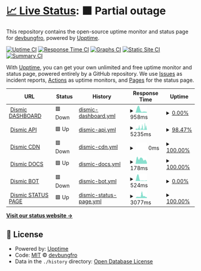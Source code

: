 # [📈 Live Status](https://demo.upptime.js.org): <!--live status--> **🟧 Partial outage**

This repository contains the open-source uptime monitor and status page for [devbungfro](https://demo.upptime.js.org), powered by [Upptime](https://github.com/upptime/upptime).

[![Uptime CI](https://github.com/devbungfro/dismicstatus/workflows/Uptime%20CI/badge.svg)](https://github.com/devbungfro/dismicstatus/actions?query=workflow%3A%22Uptime+CI%22)
[![Response Time CI](https://github.com/devbungfro/dismicstatus/workflows/Response%20Time%20CI/badge.svg)](https://github.com/devbungfro/dismicstatus/actions?query=workflow%3A%22Response+Time+CI%22)
[![Graphs CI](https://github.com/devbungfro/dismicstatus/workflows/Graphs%20CI/badge.svg)](https://github.com/devbungfro/dismicstatus/actions?query=workflow%3A%22Graphs+CI%22)
[![Static Site CI](https://github.com/devbungfro/dismicstatus/workflows/Static%20Site%20CI/badge.svg)](https://github.com/devbungfro/dismicstatus/actions?query=workflow%3A%22Static+Site+CI%22)
[![Summary CI](https://github.com/devbungfro/dismicstatus/workflows/Summary%20CI/badge.svg)](https://github.com/devbungfro/dismicstatus/actions?query=workflow%3A%22Summary+CI%22)

With [Upptime](https://upptime.js.org), you can get your own unlimited and free uptime monitor and status page, powered entirely by a GitHub repository. We use [Issues](https://github.com/devbungfro/dismicstatus/issues) as incident reports, [Actions](https://github.com/devbungfro/dismicstatus/actions) as uptime monitors, and [Pages](https://demo.upptime.js.org) for the status page.

<!--start: status pages-->
<!-- This summary is generated by Upptime (https://github.com/upptime/upptime) -->
<!-- Do not edit this manually, your changes will be overwritten -->
<!-- prettier-ignore -->
| URL | Status | History | Response Time | Uptime |
| --- | ------ | ------- | ------------- | ------ |
| <img alt="" src="https://favicons.githubusercontent.com/www.dismic.org" height="13"> [Dismic DASHBOARD](https://www.dismic.org) | 🟥 Down | [dismic-dashboard.yml](https://github.com/DevBungfro/dismicstatus/commits/HEAD/history/dismic-dashboard.yml) | <details><summary><img alt="Response time graph" src="./graphs/dismic-dashboard/response-time-week.png" height="20"> 958ms</summary><br><a href="https://devbungfro.github.io/dismicstatus//history/dismic-dashboard"><img alt="Response time 2744" src="https://img.shields.io/endpoint?url=https%3A%2F%2Fraw.githubusercontent.com%2FDevBungfro%2Fdismicstatus%2FHEAD%2Fapi%2Fdismic-dashboard%2Fresponse-time.json"></a><br><a href="https://devbungfro.github.io/dismicstatus//history/dismic-dashboard"><img alt="24-hour response time 0" src="https://img.shields.io/endpoint?url=https%3A%2F%2Fraw.githubusercontent.com%2FDevBungfro%2Fdismicstatus%2FHEAD%2Fapi%2Fdismic-dashboard%2Fresponse-time-day.json"></a><br><a href="https://devbungfro.github.io/dismicstatus//history/dismic-dashboard"><img alt="7-day response time 958" src="https://img.shields.io/endpoint?url=https%3A%2F%2Fraw.githubusercontent.com%2FDevBungfro%2Fdismicstatus%2FHEAD%2Fapi%2Fdismic-dashboard%2Fresponse-time-week.json"></a><br><a href="https://devbungfro.github.io/dismicstatus//history/dismic-dashboard"><img alt="30-day response time 589" src="https://img.shields.io/endpoint?url=https%3A%2F%2Fraw.githubusercontent.com%2FDevBungfro%2Fdismicstatus%2FHEAD%2Fapi%2Fdismic-dashboard%2Fresponse-time-month.json"></a><br><a href="https://devbungfro.github.io/dismicstatus//history/dismic-dashboard"><img alt="1-year response time 2744" src="https://img.shields.io/endpoint?url=https%3A%2F%2Fraw.githubusercontent.com%2FDevBungfro%2Fdismicstatus%2FHEAD%2Fapi%2Fdismic-dashboard%2Fresponse-time-year.json"></a></details> | <details><summary><a href="https://devbungfro.github.io/dismicstatus//history/dismic-dashboard">0.00%</a></summary><a href="https://devbungfro.github.io/dismicstatus//history/dismic-dashboard"><img alt="All-time uptime 76.12%" src="https://img.shields.io/endpoint?url=https%3A%2F%2Fraw.githubusercontent.com%2FDevBungfro%2Fdismicstatus%2FHEAD%2Fapi%2Fdismic-dashboard%2Fuptime.json"></a><br><a href="https://devbungfro.github.io/dismicstatus//history/dismic-dashboard"><img alt="24-hour uptime 0.00%" src="https://img.shields.io/endpoint?url=https%3A%2F%2Fraw.githubusercontent.com%2FDevBungfro%2Fdismicstatus%2FHEAD%2Fapi%2Fdismic-dashboard%2Fuptime-day.json"></a><br><a href="https://devbungfro.github.io/dismicstatus//history/dismic-dashboard"><img alt="7-day uptime 0.00%" src="https://img.shields.io/endpoint?url=https%3A%2F%2Fraw.githubusercontent.com%2FDevBungfro%2Fdismicstatus%2FHEAD%2Fapi%2Fdismic-dashboard%2Fuptime-week.json"></a><br><a href="https://devbungfro.github.io/dismicstatus//history/dismic-dashboard"><img alt="30-day uptime 0.00%" src="https://img.shields.io/endpoint?url=https%3A%2F%2Fraw.githubusercontent.com%2FDevBungfro%2Fdismicstatus%2FHEAD%2Fapi%2Fdismic-dashboard%2Fuptime-month.json"></a><br><a href="https://devbungfro.github.io/dismicstatus//history/dismic-dashboard"><img alt="1-year uptime 76.12%" src="https://img.shields.io/endpoint?url=https%3A%2F%2Fraw.githubusercontent.com%2FDevBungfro%2Fdismicstatus%2FHEAD%2Fapi%2Fdismic-dashboard%2Fuptime-year.json"></a></details>
| <img alt="" src="https://favicons.githubusercontent.com/apiremake.dismic.org" height="13"> [Dismic API](https://apiremake.dismic.org) | 🟩 Up | [dismic-api.yml](https://github.com/DevBungfro/dismicstatus/commits/HEAD/history/dismic-api.yml) | <details><summary><img alt="Response time graph" src="./graphs/dismic-api/response-time-week.png" height="20"> 5235ms</summary><br><a href="https://devbungfro.github.io/dismicstatus//history/dismic-api"><img alt="Response time 2711" src="https://img.shields.io/endpoint?url=https%3A%2F%2Fraw.githubusercontent.com%2FDevBungfro%2Fdismicstatus%2FHEAD%2Fapi%2Fdismic-api%2Fresponse-time.json"></a><br><a href="https://devbungfro.github.io/dismicstatus//history/dismic-api"><img alt="24-hour response time 3077" src="https://img.shields.io/endpoint?url=https%3A%2F%2Fraw.githubusercontent.com%2FDevBungfro%2Fdismicstatus%2FHEAD%2Fapi%2Fdismic-api%2Fresponse-time-day.json"></a><br><a href="https://devbungfro.github.io/dismicstatus//history/dismic-api"><img alt="7-day response time 5235" src="https://img.shields.io/endpoint?url=https%3A%2F%2Fraw.githubusercontent.com%2FDevBungfro%2Fdismicstatus%2FHEAD%2Fapi%2Fdismic-api%2Fresponse-time-week.json"></a><br><a href="https://devbungfro.github.io/dismicstatus//history/dismic-api"><img alt="30-day response time 4067" src="https://img.shields.io/endpoint?url=https%3A%2F%2Fraw.githubusercontent.com%2FDevBungfro%2Fdismicstatus%2FHEAD%2Fapi%2Fdismic-api%2Fresponse-time-month.json"></a><br><a href="https://devbungfro.github.io/dismicstatus//history/dismic-api"><img alt="1-year response time 2711" src="https://img.shields.io/endpoint?url=https%3A%2F%2Fraw.githubusercontent.com%2FDevBungfro%2Fdismicstatus%2FHEAD%2Fapi%2Fdismic-api%2Fresponse-time-year.json"></a></details> | <details><summary><a href="https://devbungfro.github.io/dismicstatus//history/dismic-api">98.47%</a></summary><a href="https://devbungfro.github.io/dismicstatus//history/dismic-api"><img alt="All-time uptime 99.00%" src="https://img.shields.io/endpoint?url=https%3A%2F%2Fraw.githubusercontent.com%2FDevBungfro%2Fdismicstatus%2FHEAD%2Fapi%2Fdismic-api%2Fuptime.json"></a><br><a href="https://devbungfro.github.io/dismicstatus//history/dismic-api"><img alt="24-hour uptime 98.62%" src="https://img.shields.io/endpoint?url=https%3A%2F%2Fraw.githubusercontent.com%2FDevBungfro%2Fdismicstatus%2FHEAD%2Fapi%2Fdismic-api%2Fuptime-day.json"></a><br><a href="https://devbungfro.github.io/dismicstatus//history/dismic-api"><img alt="7-day uptime 98.47%" src="https://img.shields.io/endpoint?url=https%3A%2F%2Fraw.githubusercontent.com%2FDevBungfro%2Fdismicstatus%2FHEAD%2Fapi%2Fdismic-api%2Fuptime-week.json"></a><br><a href="https://devbungfro.github.io/dismicstatus//history/dismic-api"><img alt="30-day uptime 98.98%" src="https://img.shields.io/endpoint?url=https%3A%2F%2Fraw.githubusercontent.com%2FDevBungfro%2Fdismicstatus%2FHEAD%2Fapi%2Fdismic-api%2Fuptime-month.json"></a><br><a href="https://devbungfro.github.io/dismicstatus//history/dismic-api"><img alt="1-year uptime 99.00%" src="https://img.shields.io/endpoint?url=https%3A%2F%2Fraw.githubusercontent.com%2FDevBungfro%2Fdismicstatus%2FHEAD%2Fapi%2Fdismic-api%2Fuptime-year.json"></a></details>
| <img alt="" src="https://favicons.githubusercontent.com/cdn.dismic.org" height="13"> [Dismic CDN](https://cdn.dismic.org) | 🟥 Down | [dismic-cdn.yml](https://github.com/DevBungfro/dismicstatus/commits/HEAD/history/dismic-cdn.yml) | <details><summary><img alt="Response time graph" src="./graphs/dismic-cdn/response-time-week.png" height="20"> 0ms</summary><br><a href="https://devbungfro.github.io/dismicstatus//history/dismic-cdn"><img alt="Response time 838" src="https://img.shields.io/endpoint?url=https%3A%2F%2Fraw.githubusercontent.com%2FDevBungfro%2Fdismicstatus%2FHEAD%2Fapi%2Fdismic-cdn%2Fresponse-time.json"></a><br><a href="https://devbungfro.github.io/dismicstatus//history/dismic-cdn"><img alt="24-hour response time 0" src="https://img.shields.io/endpoint?url=https%3A%2F%2Fraw.githubusercontent.com%2FDevBungfro%2Fdismicstatus%2FHEAD%2Fapi%2Fdismic-cdn%2Fresponse-time-day.json"></a><br><a href="https://devbungfro.github.io/dismicstatus//history/dismic-cdn"><img alt="7-day response time 0" src="https://img.shields.io/endpoint?url=https%3A%2F%2Fraw.githubusercontent.com%2FDevBungfro%2Fdismicstatus%2FHEAD%2Fapi%2Fdismic-cdn%2Fresponse-time-week.json"></a><br><a href="https://devbungfro.github.io/dismicstatus//history/dismic-cdn"><img alt="30-day response time 0" src="https://img.shields.io/endpoint?url=https%3A%2F%2Fraw.githubusercontent.com%2FDevBungfro%2Fdismicstatus%2FHEAD%2Fapi%2Fdismic-cdn%2Fresponse-time-month.json"></a><br><a href="https://devbungfro.github.io/dismicstatus//history/dismic-cdn"><img alt="1-year response time 838" src="https://img.shields.io/endpoint?url=https%3A%2F%2Fraw.githubusercontent.com%2FDevBungfro%2Fdismicstatus%2FHEAD%2Fapi%2Fdismic-cdn%2Fresponse-time-year.json"></a></details> | <details><summary><a href="https://devbungfro.github.io/dismicstatus//history/dismic-cdn">100.00%</a></summary><a href="https://devbungfro.github.io/dismicstatus//history/dismic-cdn"><img alt="All-time uptime 97.24%" src="https://img.shields.io/endpoint?url=https%3A%2F%2Fraw.githubusercontent.com%2FDevBungfro%2Fdismicstatus%2FHEAD%2Fapi%2Fdismic-cdn%2Fuptime.json"></a><br><a href="https://devbungfro.github.io/dismicstatus//history/dismic-cdn"><img alt="24-hour uptime 100.00%" src="https://img.shields.io/endpoint?url=https%3A%2F%2Fraw.githubusercontent.com%2FDevBungfro%2Fdismicstatus%2FHEAD%2Fapi%2Fdismic-cdn%2Fuptime-day.json"></a><br><a href="https://devbungfro.github.io/dismicstatus//history/dismic-cdn"><img alt="7-day uptime 100.00%" src="https://img.shields.io/endpoint?url=https%3A%2F%2Fraw.githubusercontent.com%2FDevBungfro%2Fdismicstatus%2FHEAD%2Fapi%2Fdismic-cdn%2Fuptime-week.json"></a><br><a href="https://devbungfro.github.io/dismicstatus//history/dismic-cdn"><img alt="30-day uptime 100.00%" src="https://img.shields.io/endpoint?url=https%3A%2F%2Fraw.githubusercontent.com%2FDevBungfro%2Fdismicstatus%2FHEAD%2Fapi%2Fdismic-cdn%2Fuptime-month.json"></a><br><a href="https://devbungfro.github.io/dismicstatus//history/dismic-cdn"><img alt="1-year uptime 97.24%" src="https://img.shields.io/endpoint?url=https%3A%2F%2Fraw.githubusercontent.com%2FDevBungfro%2Fdismicstatus%2FHEAD%2Fapi%2Fdismic-cdn%2Fuptime-year.json"></a></details>
| <img alt="" src="https://favicons.githubusercontent.com/docs.dismic.org" height="13"> [Dismic DOCS](https://docs.dismic.org) | 🟩 Up | [dismic-docs.yml](https://github.com/DevBungfro/dismicstatus/commits/HEAD/history/dismic-docs.yml) | <details><summary><img alt="Response time graph" src="./graphs/dismic-docs/response-time-week.png" height="20"> 178ms</summary><br><a href="https://devbungfro.github.io/dismicstatus//history/dismic-docs"><img alt="Response time 261" src="https://img.shields.io/endpoint?url=https%3A%2F%2Fraw.githubusercontent.com%2FDevBungfro%2Fdismicstatus%2FHEAD%2Fapi%2Fdismic-docs%2Fresponse-time.json"></a><br><a href="https://devbungfro.github.io/dismicstatus//history/dismic-docs"><img alt="24-hour response time 55" src="https://img.shields.io/endpoint?url=https%3A%2F%2Fraw.githubusercontent.com%2FDevBungfro%2Fdismicstatus%2FHEAD%2Fapi%2Fdismic-docs%2Fresponse-time-day.json"></a><br><a href="https://devbungfro.github.io/dismicstatus//history/dismic-docs"><img alt="7-day response time 178" src="https://img.shields.io/endpoint?url=https%3A%2F%2Fraw.githubusercontent.com%2FDevBungfro%2Fdismicstatus%2FHEAD%2Fapi%2Fdismic-docs%2Fresponse-time-week.json"></a><br><a href="https://devbungfro.github.io/dismicstatus//history/dismic-docs"><img alt="30-day response time 262" src="https://img.shields.io/endpoint?url=https%3A%2F%2Fraw.githubusercontent.com%2FDevBungfro%2Fdismicstatus%2FHEAD%2Fapi%2Fdismic-docs%2Fresponse-time-month.json"></a><br><a href="https://devbungfro.github.io/dismicstatus//history/dismic-docs"><img alt="1-year response time 261" src="https://img.shields.io/endpoint?url=https%3A%2F%2Fraw.githubusercontent.com%2FDevBungfro%2Fdismicstatus%2FHEAD%2Fapi%2Fdismic-docs%2Fresponse-time-year.json"></a></details> | <details><summary><a href="https://devbungfro.github.io/dismicstatus//history/dismic-docs">100.00%</a></summary><a href="https://devbungfro.github.io/dismicstatus//history/dismic-docs"><img alt="All-time uptime 99.76%" src="https://img.shields.io/endpoint?url=https%3A%2F%2Fraw.githubusercontent.com%2FDevBungfro%2Fdismicstatus%2FHEAD%2Fapi%2Fdismic-docs%2Fuptime.json"></a><br><a href="https://devbungfro.github.io/dismicstatus//history/dismic-docs"><img alt="24-hour uptime 100.00%" src="https://img.shields.io/endpoint?url=https%3A%2F%2Fraw.githubusercontent.com%2FDevBungfro%2Fdismicstatus%2FHEAD%2Fapi%2Fdismic-docs%2Fuptime-day.json"></a><br><a href="https://devbungfro.github.io/dismicstatus//history/dismic-docs"><img alt="7-day uptime 100.00%" src="https://img.shields.io/endpoint?url=https%3A%2F%2Fraw.githubusercontent.com%2FDevBungfro%2Fdismicstatus%2FHEAD%2Fapi%2Fdismic-docs%2Fuptime-week.json"></a><br><a href="https://devbungfro.github.io/dismicstatus//history/dismic-docs"><img alt="30-day uptime 100.00%" src="https://img.shields.io/endpoint?url=https%3A%2F%2Fraw.githubusercontent.com%2FDevBungfro%2Fdismicstatus%2FHEAD%2Fapi%2Fdismic-docs%2Fuptime-month.json"></a><br><a href="https://devbungfro.github.io/dismicstatus//history/dismic-docs"><img alt="1-year uptime 99.76%" src="https://img.shields.io/endpoint?url=https%3A%2F%2Fraw.githubusercontent.com%2FDevBungfro%2Fdismicstatus%2FHEAD%2Fapi%2Fdismic-docs%2Fuptime-year.json"></a></details>
| <img alt="" src="https://favicons.githubusercontent.com/www.dismic.org" height="13"> [Dismic BOT](https://www.dismic.org/botping) | 🟥 Down | [dismic-bot.yml](https://github.com/DevBungfro/dismicstatus/commits/HEAD/history/dismic-bot.yml) | <details><summary><img alt="Response time graph" src="./graphs/dismic-bot/response-time-week.png" height="20"> 524ms</summary><br><a href="https://devbungfro.github.io/dismicstatus//history/dismic-bot"><img alt="Response time 899" src="https://img.shields.io/endpoint?url=https%3A%2F%2Fraw.githubusercontent.com%2FDevBungfro%2Fdismicstatus%2FHEAD%2Fapi%2Fdismic-bot%2Fresponse-time.json"></a><br><a href="https://devbungfro.github.io/dismicstatus//history/dismic-bot"><img alt="24-hour response time 0" src="https://img.shields.io/endpoint?url=https%3A%2F%2Fraw.githubusercontent.com%2FDevBungfro%2Fdismicstatus%2FHEAD%2Fapi%2Fdismic-bot%2Fresponse-time-day.json"></a><br><a href="https://devbungfro.github.io/dismicstatus//history/dismic-bot"><img alt="7-day response time 524" src="https://img.shields.io/endpoint?url=https%3A%2F%2Fraw.githubusercontent.com%2FDevBungfro%2Fdismicstatus%2FHEAD%2Fapi%2Fdismic-bot%2Fresponse-time-week.json"></a><br><a href="https://devbungfro.github.io/dismicstatus//history/dismic-bot"><img alt="30-day response time 508" src="https://img.shields.io/endpoint?url=https%3A%2F%2Fraw.githubusercontent.com%2FDevBungfro%2Fdismicstatus%2FHEAD%2Fapi%2Fdismic-bot%2Fresponse-time-month.json"></a><br><a href="https://devbungfro.github.io/dismicstatus//history/dismic-bot"><img alt="1-year response time 899" src="https://img.shields.io/endpoint?url=https%3A%2F%2Fraw.githubusercontent.com%2FDevBungfro%2Fdismicstatus%2FHEAD%2Fapi%2Fdismic-bot%2Fresponse-time-year.json"></a></details> | <details><summary><a href="https://devbungfro.github.io/dismicstatus//history/dismic-bot">0.00%</a></summary><a href="https://devbungfro.github.io/dismicstatus//history/dismic-bot"><img alt="All-time uptime 75.48%" src="https://img.shields.io/endpoint?url=https%3A%2F%2Fraw.githubusercontent.com%2FDevBungfro%2Fdismicstatus%2FHEAD%2Fapi%2Fdismic-bot%2Fuptime.json"></a><br><a href="https://devbungfro.github.io/dismicstatus//history/dismic-bot"><img alt="24-hour uptime 0.00%" src="https://img.shields.io/endpoint?url=https%3A%2F%2Fraw.githubusercontent.com%2FDevBungfro%2Fdismicstatus%2FHEAD%2Fapi%2Fdismic-bot%2Fuptime-day.json"></a><br><a href="https://devbungfro.github.io/dismicstatus//history/dismic-bot"><img alt="7-day uptime 0.00%" src="https://img.shields.io/endpoint?url=https%3A%2F%2Fraw.githubusercontent.com%2FDevBungfro%2Fdismicstatus%2FHEAD%2Fapi%2Fdismic-bot%2Fuptime-week.json"></a><br><a href="https://devbungfro.github.io/dismicstatus//history/dismic-bot"><img alt="30-day uptime 0.00%" src="https://img.shields.io/endpoint?url=https%3A%2F%2Fraw.githubusercontent.com%2FDevBungfro%2Fdismicstatus%2FHEAD%2Fapi%2Fdismic-bot%2Fuptime-month.json"></a><br><a href="https://devbungfro.github.io/dismicstatus//history/dismic-bot"><img alt="1-year uptime 75.48%" src="https://img.shields.io/endpoint?url=https%3A%2F%2Fraw.githubusercontent.com%2FDevBungfro%2Fdismicstatus%2FHEAD%2Fapi%2Fdismic-bot%2Fuptime-year.json"></a></details>
| <img alt="" src="https://favicons.githubusercontent.com/status.dismic.org" height="13"> [Dismic STATUS PAGE](https://status.dismic.org) | 🟩 Up | [dismic-status-page.yml](https://github.com/DevBungfro/dismicstatus/commits/HEAD/history/dismic-status-page.yml) | <details><summary><img alt="Response time graph" src="./graphs/dismic-status-page/response-time-week.png" height="20"> 3077ms</summary><br><a href="https://devbungfro.github.io/dismicstatus//history/dismic-status-page"><img alt="Response time 4696" src="https://img.shields.io/endpoint?url=https%3A%2F%2Fraw.githubusercontent.com%2FDevBungfro%2Fdismicstatus%2FHEAD%2Fapi%2Fdismic-status-page%2Fresponse-time.json"></a><br><a href="https://devbungfro.github.io/dismicstatus//history/dismic-status-page"><img alt="24-hour response time 1603" src="https://img.shields.io/endpoint?url=https%3A%2F%2Fraw.githubusercontent.com%2FDevBungfro%2Fdismicstatus%2FHEAD%2Fapi%2Fdismic-status-page%2Fresponse-time-day.json"></a><br><a href="https://devbungfro.github.io/dismicstatus//history/dismic-status-page"><img alt="7-day response time 3077" src="https://img.shields.io/endpoint?url=https%3A%2F%2Fraw.githubusercontent.com%2FDevBungfro%2Fdismicstatus%2FHEAD%2Fapi%2Fdismic-status-page%2Fresponse-time-week.json"></a><br><a href="https://devbungfro.github.io/dismicstatus//history/dismic-status-page"><img alt="30-day response time 2476" src="https://img.shields.io/endpoint?url=https%3A%2F%2Fraw.githubusercontent.com%2FDevBungfro%2Fdismicstatus%2FHEAD%2Fapi%2Fdismic-status-page%2Fresponse-time-month.json"></a><br><a href="https://devbungfro.github.io/dismicstatus//history/dismic-status-page"><img alt="1-year response time 4696" src="https://img.shields.io/endpoint?url=https%3A%2F%2Fraw.githubusercontent.com%2FDevBungfro%2Fdismicstatus%2FHEAD%2Fapi%2Fdismic-status-page%2Fresponse-time-year.json"></a></details> | <details><summary><a href="https://devbungfro.github.io/dismicstatus//history/dismic-status-page">100.00%</a></summary><a href="https://devbungfro.github.io/dismicstatus//history/dismic-status-page"><img alt="All-time uptime 98.51%" src="https://img.shields.io/endpoint?url=https%3A%2F%2Fraw.githubusercontent.com%2FDevBungfro%2Fdismicstatus%2FHEAD%2Fapi%2Fdismic-status-page%2Fuptime.json"></a><br><a href="https://devbungfro.github.io/dismicstatus//history/dismic-status-page"><img alt="24-hour uptime 100.00%" src="https://img.shields.io/endpoint?url=https%3A%2F%2Fraw.githubusercontent.com%2FDevBungfro%2Fdismicstatus%2FHEAD%2Fapi%2Fdismic-status-page%2Fuptime-day.json"></a><br><a href="https://devbungfro.github.io/dismicstatus//history/dismic-status-page"><img alt="7-day uptime 100.00%" src="https://img.shields.io/endpoint?url=https%3A%2F%2Fraw.githubusercontent.com%2FDevBungfro%2Fdismicstatus%2FHEAD%2Fapi%2Fdismic-status-page%2Fuptime-week.json"></a><br><a href="https://devbungfro.github.io/dismicstatus//history/dismic-status-page"><img alt="30-day uptime 99.73%" src="https://img.shields.io/endpoint?url=https%3A%2F%2Fraw.githubusercontent.com%2FDevBungfro%2Fdismicstatus%2FHEAD%2Fapi%2Fdismic-status-page%2Fuptime-month.json"></a><br><a href="https://devbungfro.github.io/dismicstatus//history/dismic-status-page"><img alt="1-year uptime 98.51%" src="https://img.shields.io/endpoint?url=https%3A%2F%2Fraw.githubusercontent.com%2FDevBungfro%2Fdismicstatus%2FHEAD%2Fapi%2Fdismic-status-page%2Fuptime-year.json"></a></details>

<!--end: status pages-->

[**Visit our status website →**](https://demo.upptime.js.org)

## 📄 License

- Powered by: [Upptime](https://github.com/upptime/upptime)
- Code: [MIT](./LICENSE) © [devbungfro](https://demo.upptime.js.org)
- Data in the `./history` directory: [Open Database License](https://opendatacommons.org/licenses/odbl/1-0/)
